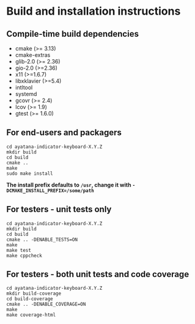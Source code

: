 # Build and installation instructions

## Compile-time build dependencies

 - cmake (>= 3.13)
 - cmake-extras
 - glib-2.0 (>= 2.36)
 - gio-2.0 (>=2.36)
 - x11 (>=1.6.7)
 - libxklavier (>=5.4)
 - intltool
 - systemd
 - gcovr (>= 2.4)
 - lcov (>= 1.9)
 - gtest (>= 1.6.0)

## For end-users and packagers

```
cd ayatana-indicator-keyboard-X.Y.Z
mkdir build
cd build
cmake ..
make
sudo make install
```

**The install prefix defaults to `/usr`, change it with `-DCMAKE_INSTALL_PREFIX=/some/path`**

## For testers - unit tests only

```
cd ayatana-indicator-keyboard-X.Y.Z
mkdir build
cd build
cmake .. -DENABLE_TESTS=ON
make
make test
make cppcheck
```

## For testers - both unit tests and code coverage

```
cd ayatana-indicator-keyboard-X.Y.Z
mkdir build-coverage
cd build-coverage
cmake .. -DENABLE_COVERAGE=ON
make
make coverage-html
```
